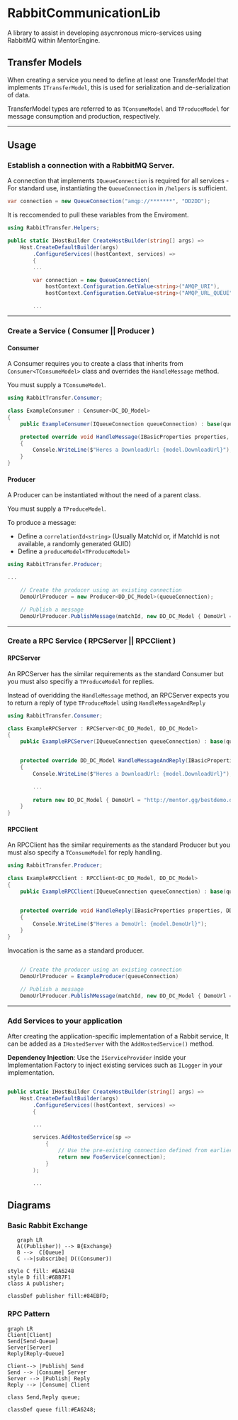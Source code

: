 # RabbitCommunicationLib 

A library to assist in developing asycnronous micro-services using RabbitMQ within MentorEngine.


## Transfer Models
When creating a service you need to define at least one TransferModel that implements `ITransferModel`, 
this is used for serialization and de-serialization of data.

TransferModel types are referred to as `TConsumeModel` and `TProduceModel` for message consumption and production, respectively.

---

## Usage

### Establish a connection with a RabbitMQ Server.

A connection that implements `IQueueConnection` is required for all services - For standard use, instantiating the
`QueueConnection` in `/helpers` is sufficient.

```csharp
var connection = new QueueConnection("amqp://*******", "DD2DD");

```

It is reccomended to pull these variables from the Enviroment. 

```csharp
using RabbitTransfer.Helpers;

public static IHostBuilder CreateHostBuilder(string[] args) =>
	Host.CreateDefaultBuilder(args)
		.ConfigureServices((hostContext, services) =>
		{
		...

		var connection = new QueueConnection(
			hostContext.Configuration.GetValue<string>("AMQP_URI"),
			hostContext.Configuration.GetValue<string>("AMQP_URL_QUEUE"));

		...
```

---

### Create a Service ( Consumer || Producer )

#### Consumer

A Consumer requires you to create a class that inherits from `Consumer<TConsumeModel>` class 
and overrides the `HandleMessage` method.

You must supply a `TConsumeModel`.

```csharp
using RabbitTransfer.Consumer;

class ExampleConsumer : Consumer<DC_DD_Model>
{
	public ExampleConsumer(IQueueConnection queueConnection) : base(queueConnection) { }

	protected override void HandleMessage(IBasicProperties properties, DC_DD_Model model)
	{
		Console.WriteLine($"Heres a DownloadUrl: {model.DownloadUrl}");
	}
}

```

#### Producer

A Producer can be instantiated without the need of a parent class.

You must supply a `TProduceModel`.

To produce a message:
- Define a `correlationId<string>` (Usually MatchId or, if MatchId is not available, a randomly generated GUID)
- Define a  `produceModel<TProduceModel>`

```csharp
using RabbitTransfer.Producer;

...

	// Create the producer using an existing connection
	DemoUrlProducer = new Producer<DD_DC_Model>(queueConnection);

	// Publish a message
	DemoUrlProducer.PublishMessage(matchId, new DD_DC_Model { DemoUrl = "http://mentor.gg/bestdemo.dem" });

```

---

### Create a RPC Service ( RPCServer || RPCClient )

#### RPCServer

An RPCServer has the similar requirements as the standard Consumer but you must also specifiy a `TProduceModel` for replies.

Instead of overidding the `HandleMessage` method, an RPCServer expects you to return a reply of type `TProduceModel` using `HandleMessageAndReply`

```csharp
using RabbitTransfer.Consumer;

class ExampleRPCServer : RPCServer<DC_DD_Model, DD_DC_Model>
{
    public ExampleRPCServer(IQueueConnection queueConnection) : base(queueConnection) { }


	protected override DD_DC_Model HandleMessageAndReply(IBasicProperties properties, DC_DD_Model model)
	{
		Console.WriteLine($"Heres a DownloadUrl: {model.DownloadUrl}");

		...
		
		return new DD_DC_Model { DemoUrl = "http://mentor.gg/bestdemo.dem" }
	}
}

```

#### RPCClient

An RPCClient has the similar requirements as the standard Producer but you must also specify a `TConsumeModel` for reply handling.

```csharp
using RabbitTransfer.Producer;

class ExampleRPCClient : RPCClient<DC_DD_Model, DD_DC_Model>
{
    public ExampleRPCClient(IQueueConnection queueConnection) : base(queueConnection) { }


	protected override void HandleReply(IBasicProperties properties, DD_DC_Model model)
	{
		Console.WriteLine($"Heres a DemoUrl: {model.DemoUrl}");
	}
}

```

Invocation is the same as a standard producer.

```csharp

	// Create the producer using an existing connection
	DemoUrlProducer = ExampleProducer(queueConnection)

	// Publish a message
	DemoUrlProducer.PublishMessage(matchId, new DD_DC_Model { DemoUrl = "http://mentor.gg/bestdemo.dem" });


```


---

### Add Services to your application

After creating the application-specific implementation of a Rabbit service,
It can be added as a `IHostedServer` with the `AddHostedService()` method.

**Dependency Injection**: Use the `IServiceProvider` inside your Implementation Factory to inject existing services 
such as `ILogger` in your implementation.

```csharp

public static IHostBuilder CreateHostBuilder(string[] args) =>
	Host.CreateDefaultBuilder(args)
		.ConfigureServices((hostContext, services) =>
		{

		...

		services.AddHostedService(sp =>
			{
				// Use the pre-existing connection defined from earlier
				return new FooService(connection);
			}
		);

		...
```


## Diagrams

### Basic Rabbit Exchange
 ```mermaid
	graph LR
    A((Publisher)) --> B{Exchange}
    B -->  C[Queue]
    C -->|subscribe| D((Consumer)) 

style C fill: #EA6248
style D fill:#6BB7F1
class A publisher;

classDef publisher fill:#84EBFD;

 ```

### RPC Pattern

```mermaid
graph LR
Client[Client]
Send[Send-Queue]
Server[Server]
Reply[Reply-Queue]

Client--> |Publish| Send
Send --> |Consume| Server
Server --> |Publish| Reply
Reply --> |Consume| Client

class Send,Reply queue;

classDef queue fill:#EA6248;

```



	
